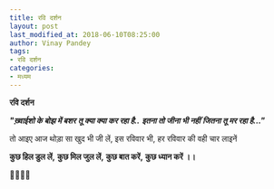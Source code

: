 ```yaml
---
title: रवि दर्शन
layout: post
last_modified_at: 2018-06-10T08:25:00
author: Vinay Pandey
tags:
- रवि दर्शन
categories:
- मध्यम
---
```

**रवि दर्शन**

***"ख़्वाईशो के बोझ में बशर*** 
***तू क्या क्या कर रहा है..***
***इतना तो जीना भी नहीं***
***जितना तू मर रहा है..."***

तो आइए आज 
थोड़ा सा खुद भी जी लें,
इस रविवार भी, 
हर रविवार की वही चार लाइनें

**कुछ हिल डुल लें,**
**कुछ मिल जुल लें,**
**कुछ बात करें,**
**कुछ ध्यान करें ।।**

🙏🌷🌷🙏


